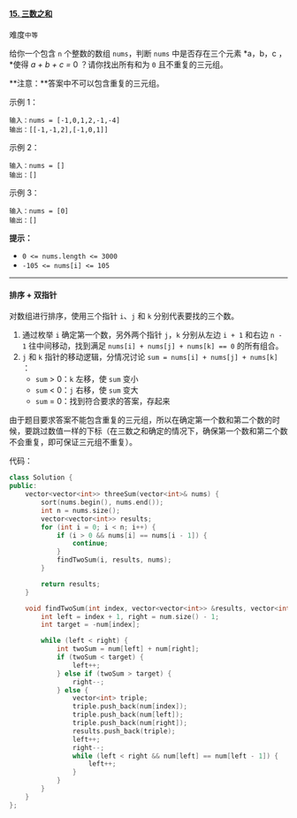 #### [15. 三数之和](https://leetcode.cn/problems/3sum/)

难度`中等`

给你一个包含 `n` 个整数的数组 `nums`，判断 `nums` 中是否存在三个元素 *a，b，c ，*使得 *a + b + c =* 0 ？请你找出所有和为 `0` 且不重复的三元组。

**注意：**答案中不可以包含重复的三元组。

示例 1：

```
输入：nums = [-1,0,1,2,-1,-4]
输出：[[-1,-1,2],[-1,0,1]]
```

示例 2：

```
输入：nums = []
输出：[]
```

示例 3：

```
输入：nums = [0]
输出：[]
```

**提示：**

- `0 <= nums.length <= 3000`
- `-105 <= nums[i] <= 105`

---

#### 排序 + 双指针

对数组进行排序，使用三个指针 `i`、`j` 和 `k` 分别代表要找的三个数。

1. 通过枚举 `i` 确定第一个数，另外两个指针 `j`，`k` 分别从左边 `i + 1` 和右边 `n - 1` 往中间移动，找到满足 `nums[i] + nums[j] + nums[k] == 0` 的所有组合。
2. `j` 和 `k` 指针的移动逻辑，分情况讨论 `sum = nums[i] + nums[j] + nums[k]` ：
   - `sum` > 0：`k` 左移，使 `sum` 变小
   - `sum` < 0：`j` 右移，使 `sum` 变大
   - `sum` = 0：找到符合要求的答案，存起来

由于题目要求答案不能包含重复的三元组，所以在确定第一个数和第二个数的时候，要跳过数值一样的下标（在三数之和确定的情况下，确保第一个数和第二个数不会重复，即可保证三元组不重复）。

代码：

```c++
class Solution {
public:
    vector<vector<int>> threeSum(vector<int>& nums) {
        sort(nums.begin(), nums.end());
        int n = nums.size();
        vector<vector<int>> results;
        for (int i = 0; i < n; i++) {
            if (i > 0 && nums[i] == nums[i - 1]) {
                continue;
            }
            findTwoSum(i, results, nums);
        }

        return results;
    }

    void findTwoSum(int index, vector<vector<int>> &results, vector<int> &num) {
        int left = index + 1, right = num.size() - 1;
        int target = -num[index];

        while (left < right) {
            int twoSum = num[left] + num[right];
            if (twoSum < target) {
                left++;
            } else if (twoSum > target) {
                right--;
            } else {
                vector<int> triple;
                triple.push_back(num[index]);
                triple.push_back(num[left]);
                triple.push_back(num[right]);
                results.push_back(triple);
                left++;
                right--;
                while (left < right && num[left] == num[left - 1]) {
                    left++;
                }
            }
        }
    }
};
```
